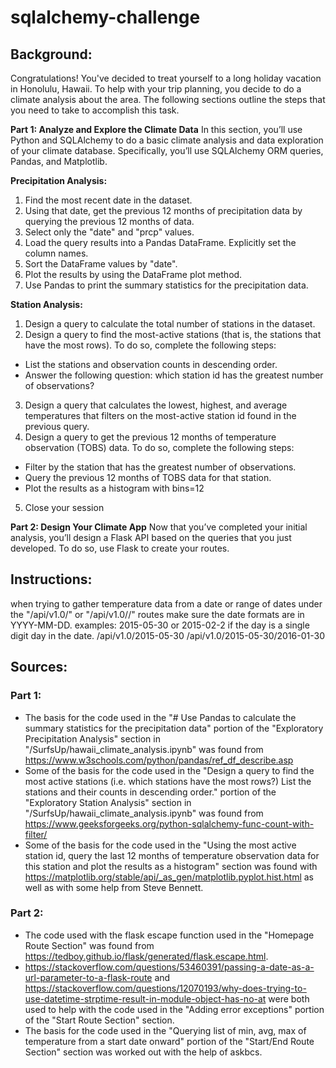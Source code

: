 # sqlalchemy-challenge
## **Background:**

Congratulations! You've decided to treat yourself to a long holiday vacation in Honolulu, Hawaii. To help with your trip planning, you decide to do a climate analysis about the area. The following sections outline the steps that you need to take to accomplish this task.

**Part 1: Analyze and Explore the Climate Data**
In this section, you’ll use Python and SQLAlchemy to do a basic climate analysis and data exploration of your climate database. Specifically, you’ll use SQLAlchemy ORM queries, Pandas, and Matplotlib.

**Precipitation Analysis:**
1. Find the most recent date in the dataset.
2. Using that date, get the previous 12 months of precipitation data by querying the previous 12 months of data.
3. Select only the "date" and "prcp" values.
4. Load the query results into a Pandas DataFrame. Explicitly set the column names.
5. Sort the DataFrame values by "date".
6. Plot the results by using the DataFrame plot method.
7. Use Pandas to print the summary statistics for the precipitation data.

**Station Analysis:**
1. Design a query to calculate the total number of stations in the dataset.
2. Design a query to find the most-active stations (that is, the stations that have the most rows). To do so, complete the following steps:
- List the stations and observation counts in descending order.
- Answer the following question: which station id has the greatest number of observations?
3. Design a query that calculates the lowest, highest, and average temperatures that filters on the most-active station id found in the previous query.
4. Design a query to get the previous 12 months of temperature observation (TOBS) data. To do so, complete the following steps:
- Filter by the station that has the greatest number of observations.
- Query the previous 12 months of TOBS data for that station.
- Plot the results as a histogram with bins=12
5. Close your session

**Part 2: Design Your Climate App**
Now that you’ve completed your initial analysis, you’ll design a Flask API based on the queries that you just developed. To do so, use Flask to create your routes.

## **Instructions:**
when trying to gather temperature data from a date or range of dates under the "/api/v1.0/<start>" or "/api/v1.0/<start>/<end>" routes make sure the date formats are in YYYY-MM-DD. 
	examples: 
	2015-05-30 or 2015-02-2 if the day is a single digit day in the date.
	/api/v1.0/2015-05-30
	/api/v1.0/2015-05-30/2016-01-30

## **Sources:**
### **Part 1:**
- The basis for the code used in the "# Use Pandas to calculate the summary statistics for the precipitation data" portion of the "Exploratory Precipitation Analysis" section in "/SurfsUp/hawaii_climate_analysis.ipynb" was found from https://www.w3schools.com/python/pandas/ref_df_describe.asp
- Some of the basis for the code used in the "Design a query to find the most active stations (i.e. which stations have the most rows?) List the stations and their counts in descending order." portion of the "Exploratory Station Analysis" section in "/SurfsUp/hawaii_climate_analysis.ipynb" was found from https://www.geeksforgeeks.org/python-sqlalchemy-func-count-with-filter/
- Some of the basis for the code used in the "Using the most active station id, query the last 12 months of temperature observation data for this station and plot the results as a histogram" section was found with https://matplotlib.org/stable/api/_as_gen/matplotlib.pyplot.hist.html as well as with some help from Steve Bennett.

### **Part 2:**
- The code used with the flask escape function used in the "Homepage Route Section" was found from https://tedboy.github.io/flask/generated/flask.escape.html.
- https://stackoverflow.com/questions/53460391/passing-a-date-as-a-url-parameter-to-a-flask-route and https://stackoverflow.com/questions/12070193/why-does-trying-to-use-datetime-strptime-result-in-module-object-has-no-at were both used to help with the code used in the "Adding error exceptions" portion of the "Start Route Section" section.
- The basis for the code used in the "Querying list of min, avg, max of temperature from a start date onward" portion of the "Start/End Route Section" section was worked out with the help of askbcs.